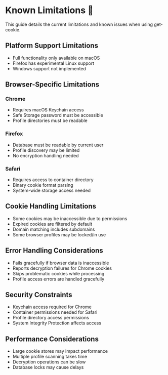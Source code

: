 # Known Limitations 🚧

This guide details the current limitations and known issues when using get-cookie.

## Platform Support Limitations

- Full functionality only available on macOS
- Firefox has experimental Linux support
- Windows support not implemented

## Browser-Specific Limitations

### Chrome

- Requires macOS Keychain access
- Safe Storage password must be accessible
- Profile directories must be readable

### Firefox

- Database must be readable by current user
- Profile discovery may be limited
- No encryption handling needed

### Safari

- Requires access to container directory
- Binary cookie format parsing
- System-wide storage access needed

## Cookie Handling Limitations

- Some cookies may be inaccessible due to permissions
- Expired cookies are filtered by default
- Domain matching includes subdomains
- Some browser profiles may be locked/in use

## Error Handling Considerations

- Fails gracefully if browser data is inaccessible
- Reports decryption failures for Chrome cookies
- Skips problematic cookies while processing
- Profile access errors are handled gracefully

## Security Constraints

- Keychain access required for Chrome
- Container permissions needed for Safari
- Profile directory access permissions
- System Integrity Protection affects access

## Performance Considerations

- Large cookie stores may impact performance
- Multiple profile scanning takes time
- Decryption operations can be slow
- Database locks may cause delays

